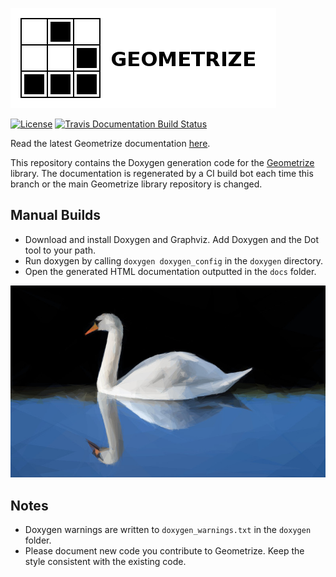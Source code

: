 [![Geometrize Logo](https://github.com/Tw1ddle/geometrize-lib-docs/blob/master/screenshots/logo.png?raw=true "Geometrize library logo")](https://github.com/Tw1ddle/geometrize-lib)

[![License](http://img.shields.io/:license-mit-blue.svg?style=flat-square)](https://github.com/Tw1ddle/geometrize-lib-docs/blob/master/LICENSE)
[![Travis Documentation Build Status](https://img.shields.io/travis/Tw1ddle/geometrize-lib-docs.svg?style=flat-square)](https://travis-ci.org/Tw1ddle/geometrize-lib-docs)

Read the latest Geometrize documentation [here](http://tw1ddle.github.io/geometrize-lib-docs/).

This repository contains the Doxygen generation code for the [Geometrize](https://github.com/Tw1ddle/geometrize-lib) library. The documentation is regenerated by a CI build bot each time this branch or the main Geometrize library repository is changed.

## Manual Builds
* Download and install Doxygen and Graphviz. Add Doxygen and the Dot tool to your path.
* Run doxygen by calling ```doxygen doxygen_config``` in the ```doxygen``` directory.
* Open the generated HTML documentation outputted in the ```docs``` folder.


[![Geometrized Swan](https://github.com/Tw1ddle/geometrize-lib-docs/blob/master/screenshots/geometrized_swan.jpg?raw=true "Geometrized Swan")](https://github.com/Tw1ddle/geometrize-lib)


## Notes
* Doxygen warnings are written to ```doxygen_warnings.txt``` in the ```doxygen``` folder.
* Please document new code you contribute to Geometrize. Keep the style consistent with the existing code.